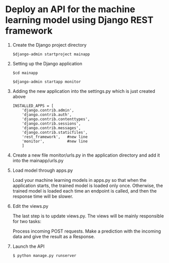 # Deploy an API for the machine learning model using Django REST framework

1. Create the Django project directory

    ```$django-admin startproject mainapp```

2. Setting up the Django application
    
    ```$cd mainapp```

    ```$django-admin startapp monitor```

3. Adding the new application into the settings.py which is just created above

    ```
    INSTALLED_APPS = [
        'django.contrib.admin',
        'django.contrib.auth',
        'django.contrib.contenttypes',
        'django.contrib.sessions',
        'django.contrib.messages',
        'django.contrib.staticfiles',
        'rest_framework',   #new line
        'monitor',          #new line
        ]
    ```

4. Create a new file monitor/urls.py in the application directory and add it into the mainapp/urls.py

5. Load model through apps.py

    Load your machine learning models in apps.py so that when the application starts, the trained model is loaded only once. Otherwise, the trained model is loaded each time an endpoint is called, and then the response time will be slower. 

6. Edit the views.py

    The last step is to update views.py. The views will be mainly responsible for two tasks:

    Process incoming POST requests.
    Make a prediction with the incoming data and give the result as a Response.

7. Launch the API

    ```$ python manage.py runserver```
